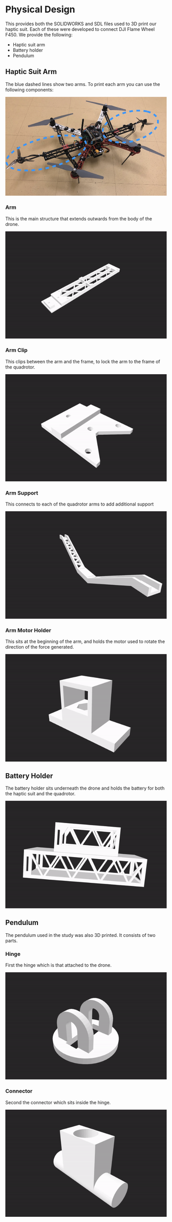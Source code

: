 # Physical Design

This provides both the SOLIDWORKS and SDL files used to 3D print our haptic suit. Each of these were developed to connect DJI Flame Wheel F450. We provide the following:
* Haptic suit arm
* Battery holder
* Pendulum

## Haptic Suit Arm

The blue dashed lines show two arms. To print each arm you can use the following components:

![Arms](../misc/physical_design/implementation.png)

### Arm

This is the main structure that extends outwards from the body of the drone.

![Arm](../misc/physical_design/arm.gif)

### Arm Clip

This clips between the arm and the frame, to lock the arm to the frame of the quadrotor.


![Arm Clip](../misc/physical_design/arm_clip.gif)

### Arm Support

This connects to each of the quadrotor arms to add additional support

![Arm Support](../misc/physical_design/arm_support.gif)

### Arm Motor Holder

This sits at the beginning of the arm, and holds the motor used to rotate the direction of the force generated.

![Arm Motor Holder](../misc/physical_design/arm_motor.gif)

## Battery Holder

The battery holder sits underneath the drone and holds the battery for both the haptic suit and the quadrotor.

![Battery Holder](../misc/physical_design/battery.gif)

## Pendulum

The pendulum used in the study was also 3D printed. It consists of two parts. 

### Hinge

First the hinge which is that attached to the drone.

![Battery Holder](../misc/physical_design/hinge.gif)

### Connector

Second the connector which sits inside the hinge.

![Battery Holder](../misc/physical_design/connector.gif)

